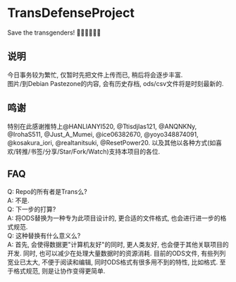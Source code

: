 # TransDefenseProject
Save the transgenders! 🏳️‍⚧️🏳️‍⚧️🏳️‍⚧️
## 说明
今日事务较为繁忙, 仅暂时先把文件上传而已, 稍后将会逐步丰富.  
图片/到Debian Pastezone的内容, 会有历史存档, ods/csv文件将是时刻最新的.
## 鸣谢
特别在此感谢推特上@HANLIANYI520, @Ttisdjlas121, @ANQNKNy, @IrohaS511, @Just_A_Mumei, @ice06382670, @yoyo348874091, @kosakura_iori, @realtanitsuki, @ResetPower20. 以及其他以各种方式(如喜欢/转推/书签/分享/Star/Fork/Watch)支持本项目的各位.
## FAQ
Q: Repo的所有者是Trans么?  
A: 不是.  
Q: 下一步的打算?  
A: 将ODS替换为一种专为此项目设计的, 更合适的文件格式, 也会进行进一步的格式规范.  
Q: 这种替换有什么意义么?  
A: 首先, 会使得数据更"计算机友好"的同时, 更人类友好, 也会便于其他关联项目的开发. 同时, 也可以减少在处理大量数据时的资源消耗. 目前的ODS文件, 有些列列宽业已太大, 不便于阅读和编辑, 同时ODS格式有很多用不到的特性, 比如格式. 至于格式规范, 则是让协作变得更简单.
